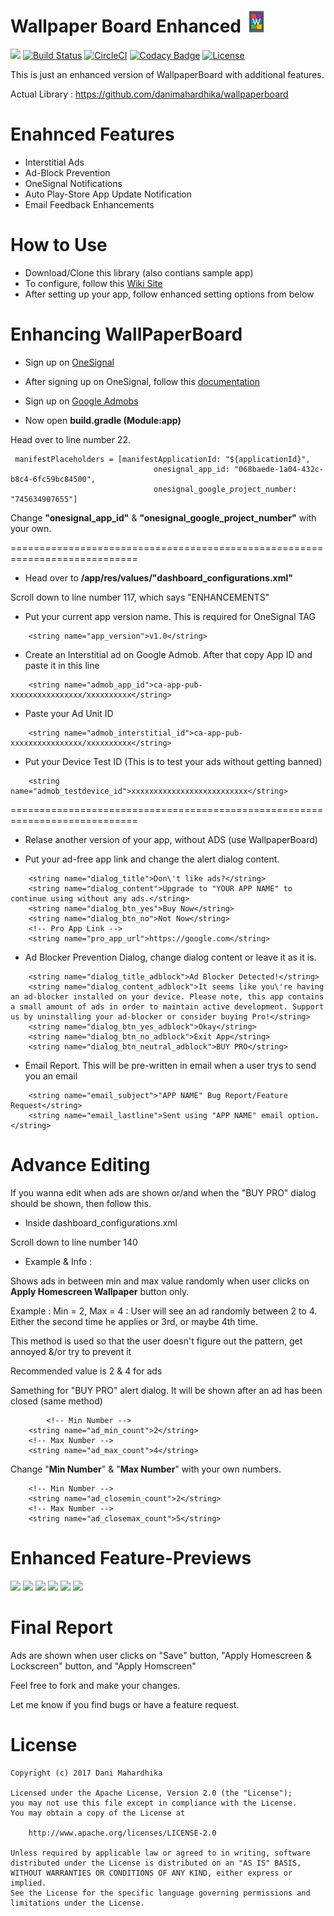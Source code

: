 # Wallpaper Board Enhanced <img src="https://raw.githubusercontent.com/danimahardhika/wallpaperboard/master/arts/icon.png" width="35">
[![](https://jitpack.io/v/danimahardhika/wallpaperboard.svg)](https://jitpack.io/#danimahardhika/wallpaperboard) [![Build Status](https://travis-ci.org/danimahardhika/wallpaperboard.svg?branch=master)](https://travis-ci.org/danimahardhika/wallpaperboard) [![CircleCI](https://circleci.com/gh/danimahardhika/wallpaperboard.svg?style=svg)](https://circleci.com/gh/danimahardhika/wallpaperboard) [![Codacy Badge](https://api.codacy.com/project/badge/Grade/3b44524988a940fa9a48917bd6ed5367)](https://www.codacy.com/app/danimahardhika/wallpaperboard?utm_source=github.com&amp;utm_medium=referral&amp;utm_content=danimahardhika/wallpaperboard&amp;utm_campaign=Badge_Grade) [![License](https://img.shields.io/badge/License-Apache%202.0-blue.svg)](https://opensource.org/licenses/Apache-2.0)

This is just an enhanced version of WallpaperBoard with additional features.

Actual Library : https://github.com/danimahardhika/wallpaperboard
# Enahnced Features
* Interstitial Ads</li>
* Ad-Block Prevention</li>
* OneSignal Notifications</li>
* Auto Play-Store App Update Notification</li>
* Email Feedback Enhancements</li>

# How to Use

* Download/Clone this library (also contians sample app)
* To configure, follow this <a href="https://github.com/danimahardhika/wallpaperboard/wiki" target="_blank">Wiki Site</a>
* After setting up your app, follow enhanced setting options from below

# Enhancing WallPaperBoard

* Sign up on <a href="https://onesignal.com/" target="_blank">OneSignal</a>
* After signing up on OneSignal, follow this <a href="https://documentation.onesignal.com/docs/generate-a-google-server-api-key" target="_blank">documentation</a>
* Sign up on <a href="https://www.google.com/admob/" target="_blank">Google Admobs</a>

* Now open <b>build.gradle (Module:app)</b>

Head over to line number 22. 
```
 manifestPlaceholders = [manifestApplicationId: "${applicationId}",
                                onesignal_app_id: "068baede-1a04-432c-b8c4-6fc59bc84500",
                                onesignal_google_project_number: "745634907655"]
```

Change <b>"onesignal_app_id"</b> & <b>"onesignal_google_project_number"</b> with your own.

============================================================================

* Head over to <b>/app/res/values/"dashboard_configurations.xml"</b>

Scroll down to line number 117, which says "ENHANCEMENTS"

* Put your current app version name. This is required for OneSignal TAG
```
    <string name="app_version">v1.0</string>
```

* Create an Interstitial ad on Google Admob. After that copy App ID and paste it in this line
```
    <string name="admob_app_id">ca-app-pub-xxxxxxxxxxxxxxxx/xxxxxxxxxx</string>
```

* Paste your Ad Unit ID 
```
    <string name="admob_interstitial_id">ca-app-pub-xxxxxxxxxxxxxxxx/xxxxxxxxxx</string>
```

* Put your Device Test ID (This is to test your ads without getting banned)
```
    <string name="admob_testdevice_id">xxxxxxxxxxxxxxxxxxxxxxxxxx</string>
```

============================================================================

* Relase another version of your app, without ADS (use WallpaperBoard)

* Put your ad-free app link and change the alert dialog content.
```
    <string name="dialog_title">Don\'t like ads?</string>
    <string name="dialog_content">Upgrade to "YOUR APP NAME" to continue using without any ads.</string>
    <string name="dialog_btn_yes">Buy Now</string>
    <string name="dialog_btn_no">Not Now</string>
    <!-- Pro App Link -->
    <string name="pro_app_url">https://google.com</string>
```
* Ad Blocker Prevention Dialog, change dialog content or leave it as it is.
```
    <string name="dialog_title_adblock">Ad Blocker Detected!</string>
    <string name="dialog_content_adblock">It seems like you\'re having an ad-blocker installed on your device. Please note, this app contains a small amount of ads in order to maintain active development. Support us by uninstalling your ad-blocker or consider buying Pro!</string>
    <string name="dialog_btn_yes_adblock">Okay</string>
    <string name="dialog_btn_no_adblock">Exit App</string>
    <string name="dialog_btn_neutral_adblock">BUY PRO</string>
```

* Email Report. This will be pre-written in email when a user trys to send you an email
```
    <string name="email_subject">"APP NAME" Bug Report/Feature Request</string>
    <string name="email_lastline">Sent using "APP NAME" email option.</string>
```

# Advance Editing 
If you wanna edit when ads are shown or/and when the "BUY PRO" dialog should be shown, then follow this.

* Inside dashboard_configurations.xml

Scroll down to line number 140

* Example & Info : 

Shows ads in between min and max value randomly when user clicks on <b>Apply Homescreen Wallpaper</b> button only.

Example : Min = 2, Max = 4 : User will see an ad randomly between 2 to 4. Either the second time he applies or 3rd, or maybe 4th time. 

This method is used so that the user doesn't figure out the pattern, get annoyed &/or try to prevent it

Recommended value is 2 & 4 for ads

Samething for "BUY PRO" alert dialog. It will be shown after an ad has been closed (same method)

```
        <!-- Min Number -->
    <string name="ad_min_count">2</string>
    <!-- Max Number -->
    <string name="ad_max_count">4</string>
```

Change "<b>Min Number</b>" & "<b>Max Number</b>" with your own numbers.

```
    <!-- Min Number -->
    <string name="ad_closemin_count">2</string>
    <!-- Max Number -->
    <string name="ad_closemax_count">5</string>
```

# Enhanced Feature-Previews
<img src="https://drive.google.com/uc?id=13SVLd3ciOjxQsOfJzSuu9onI3sbfT5fO" width="240"> <img src="https://drive.google.com/uc?id=1Pc7Y9LV9y8PKUneCw-cL5vqQSnXE92aS" width="240"> <img src="https://drive.google.com/uc?id=1IzCOhbOPGMkYfcneaRkVb5Q0WAU6uD8_" width="240"> <img src="https://drive.google.com/uc?id=1t9Z_qs2FylBhMssVJjqCRnuArDvL_w2a" width="240"> <img src="https://drive.google.com/uc?id=113WwzN6N93c8hnRUl6Ejs8R0ntqGZ9bI" width="240"> <img src="https://drive.google.com/uc?id=1ACT2TYfvDOn6e6o4NCZbl_tWtAPiYchx" width="240">


# Final Report

Ads are shown when user clicks on "Save" button, "Apply Homescreen & Lockscreen" button, and "Apply Homscreen"

Feel free to fork and make your changes.

Let me know if you find bugs or have a feature request.

# License
```
Copyright (c) 2017 Dani Mahardhika

Licensed under the Apache License, Version 2.0 (the "License");
you may not use this file except in compliance with the License.
You may obtain a copy of the License at

    http://www.apache.org/licenses/LICENSE-2.0

Unless required by applicable law or agreed to in writing, software
distributed under the License is distributed on an "AS IS" BASIS,
WITHOUT WARRANTIES OR CONDITIONS OF ANY KIND, either express or implied.
See the License for the specific language governing permissions and
limitations under the License.
```
